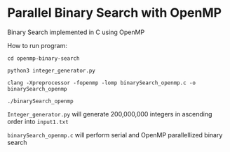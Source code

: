 # Parallel Binary Search with OpenMP
Binary Search implemented in C using OpenMP


How to run program:
```
cd openmp-binary-search

python3 integer_generator.py

clang -Xpreprocessor -fopenmp -lomp binarySearch_openmp.c -o binarySearch_openmp

./binarySearch_openmp
```

`Integer_generator.py` will generate 200,000,000 integers in ascending order into `input1.txt`

`binarySearch_openmp.c` will perform serial and OpenMP parallellized binary search

